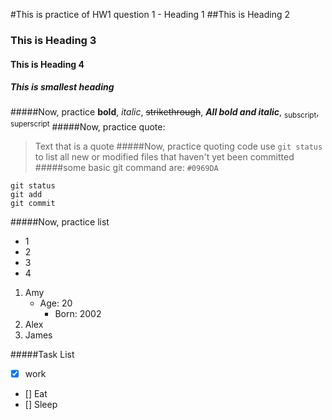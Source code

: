 #This is practice of HW1 question 1 - Heading 1
##This is Heading 2
### This is Heading 3
#### This is Heading 4
##### This is smallest heading
#####Now, practice 
**bold**, _italic_, ~~strikethrough~~, ***All bold and italic***, <sub>subscript</sub>, <sup>superscript</sup>
#####Now, practice quote: 
> Text that is a quote
#####Now, practice quoting code
use `git status` to list all new or modified files that haven't yet been committed
#####some basic git command are:	`#0969DA`
```
git status
git add
git commit
```
#####Now, practice list
- 1
- 2
- 3
- 4

1. Amy
   - Age: 20
     - Born: 2002
2. Alex
3. James

#####Task List 
- [x] work
- [] Eat
- [] Sleep
